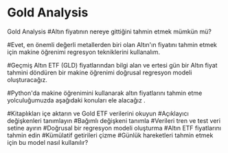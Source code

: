 # Gold Analysis
 Gold Analysis
#Altın fiyatının nereye gittiğini tahmin etmek mümkün mü?

#Evet, en önemli değerli metallerden biri olan Altın'ın fiyatını tahmin etmek için makine öğrenimi regresyon tekniklerini kullanalım.

#Geçmiş Altın ETF (GLD) fiyatlarından bilgi alan ve ertesi gün bir Altın fiyat tahmini döndüren bir makine öğrenimi doğrusal regresyon modeli oluşturacağız.

#Python'da makine öğrenimini kullanarak altın fiyatlarını tahmin etme yolculuğumuzda aşağıdaki konuları ele alacağız .

#Kitaplıkları içe aktarın ve Gold ETF verilerini okuyun
#Açıklayıcı değişkenleri tanımlayın
#Bağımlı değişkeni tanımla
#Verileri tren ve test veri setine ayırın
#Doğrusal bir regresyon modeli oluşturma
#Altın ETF fiyatlarını tahmin edin
#Kümülatif getirileri çizme
#Günlük hareketleri tahmin etmek için bu model nasıl kullanılır?
